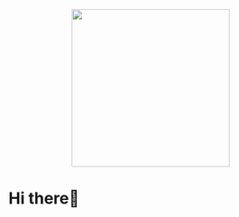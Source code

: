 <div id="imagen" align="center">
    <img src="https://giphy.com/embed/FKAa9tulWd0i6QB52O" width="280" height="280"/>
</div>

<h1>Hi there👋</h1>

